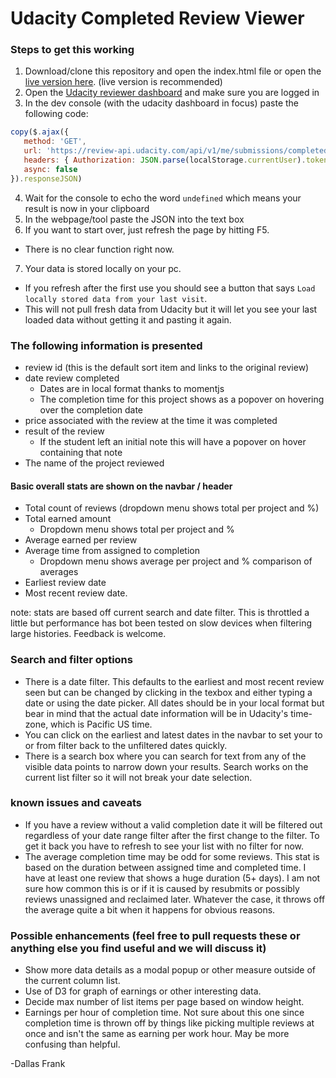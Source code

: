 # Udacity Completed Review Viewer

### Steps to get this working

1. Download/clone this repository and open the index.html file or open the [live version here](https://simplydallas.github.io/udacityreviewparser/).  (live version is recommended)
2. Open the [Udacity reviewer dashboard](https://review.udacity.com/#!/submissions/dashboard) and make sure you are logged in
3. In the dev console (with the udacity dashboard in focus) paste the following code:

 ```javascript
copy($.ajax({
	method: 'GET',
	url: 'https://review-api.udacity.com/api/v1/me/submissions/completed.json',
	headers: { Authorization: JSON.parse(localStorage.currentUser).token },
	async: false
}).responseJSON)
 ```
 
4. Wait for the console to echo the word `undefined` which means your result is now in your clipboard
5. In the webpage/tool paste the JSON into the text box
6. If you want to start over, just refresh the page by hitting F5.
  * There is no clear function right now.
7. Your data is stored locally on your pc.
  * If you refresh after the first use you should see a button that says `Load locally stored data from your last visit`.
  * This will not pull fresh data from Udacity but it will let you see your last loaded data without getting it and pasting it again.

### The following information is presented

* review id (this is the default sort item and links to the original review)
* date review completed
  * Dates are in local format thanks to momentjs
  * The completion time for this project shows as a popover on hovering over the completion date
* price associated with the review at the time it was completed
* result of the review
  * If the student left an initial note this will have a popover on hover containing that note
* The name of the project reviewed

#### Basic overall stats are shown on the navbar / header

* Total count of reviews (dropdown menu shows total per project and %)
* Total earned amount
  * Dropdown menu shows total per project and %
* Average earned per review
* Average time from assigned to completion
  * Dropdown menu shows average per project and % comparison of averages
* Earliest review date
* Most recent review date.

note: stats are based off current search and date filter.  This is throttled a little but performance has bot been tested on slow devices when filtering large histories.  Feedback is welcome.

### Search and filter options

* There is a date filter.  This defaults to the earliest and most recent review seen but can be changed by clicking in the texbox and either typing a date or using the date picker.  All dates should be in your local format but bear in mind that the actual date information will be in Udacity's time-zone, which is Pacific US time.
* You can click on the earliest and latest dates in the navbar to set your to or from filter back to the unfiltered dates quickly.
* There is a search box where you can search for text from any of the visible data points to narrow down your results.  Search works on the current list filter so it will not break your date selection.

### known issues and caveats

* If you have a review without a valid completion date it will be filtered out regardless of your date range filter after the first change to the filter.  To get it back you have to refresh to see your list with no filter for now.
* The average completion time may be odd for some reviews.  This stat is based on the duration between assigned time and completed time.  I have at least one review that shows a huge duration (5+ days).  I am not sure how common this is or if it is caused by resubmits or possibly reviews unassigned and reclaimed later.  Whatever the case, it throws off the average quite a bit when it happens for obvious reasons.

### Possible enhancements (feel free to pull requests these or anything else you find useful and we will discuss it)

* Show more data details as a modal popup or other measure outside of the current column list.
* Use of D3 for graph of earnings or other interesting data.
* Decide max number of list items per page based on window height.
* Earnings per hour of completion time.  Not sure about this one since completion time is thrown off by things like picking multiple reviews at once and isn't the same as earning per work hour.  May be more confusing than helpful.


-Dallas Frank